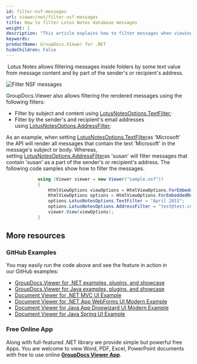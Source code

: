 ```yaml
---
id: filter-nsf-messages
url: viewer/net/filter-nsf-messages
title: How to filter Lotus Notes database messages
weight: 1
description: "This article explains how to filter messages when viewing Lotus Notes Files with GroupDocs.Viewer within your .NET applications."
keywords: 
productName: GroupDocs.Viewer for .NET
hideChildren: False
---
```

 Lotus Notes allows filtering messages inside folders by some text value from message content and by part of the sender's or recipient's address.

![Filter NSF messages](viewer/net/images/filter-nsf-messages/filter-nsf-messages.jpg)

GroupDocs.Viewer also allows filtering the rendered messages using the following filters:

* Filter by subject and content using [LotusNotesOptions.TextFilter](https://apireference.groupdocs.com/net/viewer/groupdocs.viewer.options/lotusnotesoptions/properties/textfilter)*;*
* Filter by the sender's and recipient's email addresses using [LotusNotesOptions.](https://apireference.groupdocs.com/net/viewer/groupdocs.viewer.options/lotusnotesoptions/properties/addressfilter)[AddressFilter](https://apireference.groupdocs.com/net/viewer/groupdocs.viewer.options/lotusnotesoptions/properties/addressfilter)*;*

As an example, when setting [LotusNotesOptions.TextFilter](https://apireference.groupdocs.com/net/viewer/groupdocs.viewer.options/lotusnotesoptions/properties/textfilter)as 'Microsoft'  the API will render all messages that contain the text 'Microsoft' in the message's subject or body. Whereas, setting [LotusNotesOptions.](https://apireference.groupdocs.com/net/viewer/groupdocs.viewer.options/lotusnotesoptions/properties/addressfilter)[AddressFilter](https://apireference.groupdocs.com/net/viewer/groupdocs.viewer.options/lotusnotesoptions/properties/addressfilter)as 'susan' will filter messages that contain 'susan' as a part of the sender's or recipient's address. The following code samples show how to filter the messages.

```csharp
            using (Viewer viewer = new Viewer("sample.nsf"))
            {
                HtmlViewOptions viewOptions = HtmlViewOptions.ForEmbeddedResources();
                HtmlViewOptions options = HtmlViewOptions.ForEmbeddedResources(pageFilePathFormat);
                options.LotusNotesOptions.TextFilter = "April 2015";
                options.LotusNotesOptions.AddressFilter = "test@test.com";
                viewer.View(viewOptions);
            }
```

## More resources

### GitHub Examples

You may easily run the code above and see the feature in action in our GitHub examples:

* [GroupDocs.Viewer for .NET examples, plugins, and showcase](https://github.com/groupdocs-viewer/GroupDocs.Viewer-for-.NET)
* [GroupDocs.Viewer for Java examples, plugins, and showcase](https://github.com/groupdocs-viewer/GroupDocs.Viewer-for-Java)
* [Document Viewer for .NET MVC UI Example](https://github.com/groupdocs-viewer/GroupDocs.Viewer-for-.NET-MVC)
* [Document Viewer for .NET App WebForms UI Modern Example](https://github.com/groupdocs-viewer/GroupDocs.Viewer-for-.NET-WebForms)
* [Document Viewer for Java App Dropwizard UI Modern Example](https://github.com/groupdocs-viewer/GroupDocs.Viewer-for-Java-Dropwizard)
* [Document Viewer for Java Spring UI Example](https://github.com/groupdocs-viewer/GroupDocs.Viewer-for-Java-Spring)

### Free Online App

Along with full-featured .NET library we provide simple but powerful free Apps.
You are welcome to view Word, PDF, Excel, PowerPoint documents with free to use online **[GroupDocs Viewer App](https://products.groupdocs.app/viewer)**.
